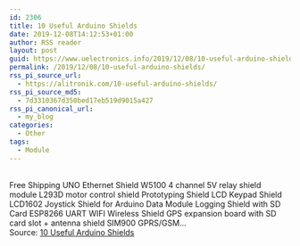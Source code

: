 ```yaml
---
id: 2306
title: 10 Useful Arduino Shields
date: 2019-12-08T14:12:53+01:00
author: RSS reader
layout: post
guid: https://www.uelectronics.info/2019/12/08/10-useful-arduino-shields/
permalink: /2019/12/08/10-useful-arduino-shields/
rss_pi_source_url:
  - https://alitronik.com/10-useful-arduino-shields/
rss_pi_source_md5:
  - 7d3310367d350bed17eb519d9015a427
rss_pi_canonical_url:
  - my_blog
categories:
  - Other
tags:
  - Module
---
```

&#013;  
Free Shipping UNO Ethernet Shield W5100 4 channel 5V relay shield module L293D motor control shield Prototyping Shield LCD Keypad Shield LCD1602 Joystick Shield for Arduino Data Module Logging Shield with SD Card ESP8266 UART WIFI Wireless Shield GPS expansion board with SD card slot + antenna shield SIM900 GPRS/GSM…&#013;  
Source: <a href="https://alitronik.com/10-useful-arduino-shields/" target="_blank" rel="noopener noreferrer">10 Useful Arduino Shields</a>